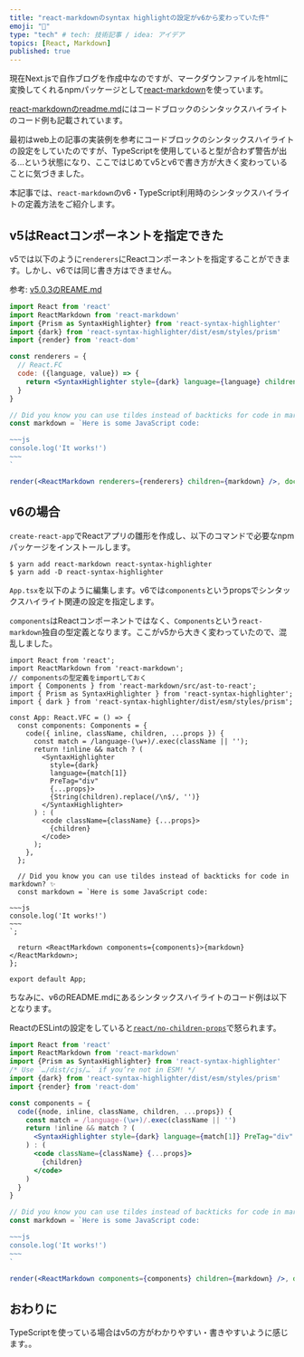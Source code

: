 ```yaml
---
title: "react-markdownのsyntax highlightの設定がv6から変わっていた件"
emoji: "🍺"
type: "tech" # tech: 技術記事 / idea: アイデア
topics: [React, Markdown]
published: true
---
```


現在Next.jsで自作ブログを作成中なのですが、マークダウンファイルをhtmlに変換してくれるnpmパッケージとして[react-markdown](https://github.com/remarkjs/react-markdown/tree/main)を使っています。

[react-markdownのreadme.md](https://github.com/remarkjs/react-markdown/blob/main/readme.md)にはコードブロックのシンタックスハイライトのコード例も記載されています。

最初はweb上の記事の実装例を参考にコードブロックのシンタックスハイライトの設定をしていたのですが、TypeScriptを使用していると型が合わず警告が出る…という状態になり、ここではじめてv5とv6で書き方が大きく変わっていることに気づきました。

本記事では、`react-markdown`のv6・TypeScript利用時のシンタックスハイライトの定義方法をご紹介します。


## v5はReactコンポーネントを指定できた

v5では以下のように`renderers`にReactコンポーネントを指定することができます。しかし、v6では同じ書き方はできません。

参考: [v5.0.3のREAME.md](https://github.com/remarkjs/react-markdown/blob/5.0.3/readme.md#use-custom-renderers-syntax-highlight)

```jsx
import React from 'react'
import ReactMarkdown from 'react-markdown'
import {Prism as SyntaxHighlighter} from 'react-syntax-highlighter'
import {dark} from 'react-syntax-highlighter/dist/esm/styles/prism'
import {render} from 'react-dom'

const renderers = {
  // React.FC
  code: ({language, value}) => {
    return <SyntaxHighlighter style={dark} language={language} children={value} />
  }
}

// Did you know you can use tildes instead of backticks for code in markdown? ✨
const markdown = `Here is some JavaScript code:

~~~js
console.log('It works!')
~~~
`

render(<ReactMarkdown renderers={renderers} children={markdown} />, document.body)
```


## v6の場合

`create-react-app`でReactアプリの雛形を作成し、以下のコマンドで必要なnpmパッケージをインストールします。

```shell
$ yarn add react-markdown react-syntax-highlighter
$ yarn add -D react-syntax-highlighter
```

`App.tsx`を以下のように編集します。v6では`components`というpropsでシンタックスハイライト関連の設定を指定します。

`components`はReactコンポーネントではなく、`Components`という`react-markdown`独自の型定義となります。ここがv5から大きく変わっていたので、混乱しました。

```tsx
import React from 'react';
import ReactMarkdown from 'react-markdown';
// componentsの型定義をimportしておく
import { Components } from 'react-markdown/src/ast-to-react';
import { Prism as SyntaxHighlighter } from 'react-syntax-highlighter';
import { dark } from 'react-syntax-highlighter/dist/esm/styles/prism';

const App: React.VFC = () => {
  const components: Components = {
    code({ inline, className, children, ...props }) {
      const match = /language-(\w+)/.exec(className || '');
      return !inline && match ? (
        <SyntaxHighlighter
          style={dark}
          language={match[1]}
          PreTag="div"
          {...props}>
          {String(children).replace(/\n$/, '')}
        </SyntaxHighlighter>
      ) : (
        <code className={className} {...props}>
          {children}
        </code>
      );
    },
  };

  // Did you know you can use tildes instead of backticks for code in markdown? ✨
  const markdown = `Here is some JavaScript code:

~~~js
console.log('It works!')
~~~
`;

  return <ReactMarkdown components={components}>{markdown}</ReactMarkdown>;
};

export default App;
```

ちなみに、v6のREADME.mdにあるシンタックスハイライトのコード例は以下となります。

ReactのESLintの設定をしていると[`react/no-children-props`](https://github.com/yannickcr/eslint-plugin-react/blob/master/docs/rules/no-children-prop.md)で怒られます。

```jsx
import React from 'react'
import ReactMarkdown from 'react-markdown'
import {Prism as SyntaxHighlighter} from 'react-syntax-highlighter'
/* Use `…/dist/cjs/…` if you’re not in ESM! */
import {dark} from 'react-syntax-highlighter/dist/esm/styles/prism'
import {render} from 'react-dom'

const components = {
  code({node, inline, className, children, ...props}) {
    const match = /language-(\w+)/.exec(className || '')
    return !inline && match ? (
      <SyntaxHighlighter style={dark} language={match[1]} PreTag="div" children={String(children).replace(/\n$/, '')} {...props} />
    ) : (
      <code className={className} {...props}>
        {children}
      </code>
    )
  }
}

// Did you know you can use tildes instead of backticks for code in markdown? ✨
const markdown = `Here is some JavaScript code:

~~~js
console.log('It works!')
~~~
`

render(<ReactMarkdown components={components} children={markdown} />, document.body)
```


## おわりに

TypeScriptを使っている場合はv5の方がわかりやすい・書きやすいように感じます。。
